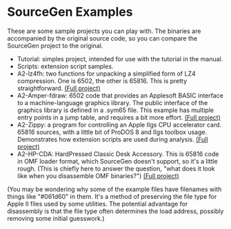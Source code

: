 # SourceGen Examples #

These are some sample projects you can play with.  The binaries are
accompanied by the original source code, so you can compare the SourceGen
project to the original.

 * Tutorial: simples project, intended for use with the tutorial in
   the manual.
 * Scripts: extension script samples.
 * A2-lz4fh: two functions for unpacking a simplified form of LZ4 compression.
   One is 6502, the other is 65816.  This is pretty straightforward.
   [(Full project)](https://github.com/fadden/fhpack)
 * A2-Amper-fdraw: 6502 code that provides an Applesoft BASIC interface
   to a machine-language graphics library.  The public interface of the
   graphics library is defined in a .sym65 file.  This example has multiple
   entry points in a jump table, and requires a bit more effort.
   [(Full project)](https://github.com/fadden/fdraw)
 * A2-Zippy: a program for controlling an Apple IIgs CPU accelerator card.
   65816 sources, with a little bit of ProDOS 8 and IIgs toolbox usage.
   Demonstrates how extension scripts are used during analysis.
   [(Full project)](https://fadden.com/apple2/misc.html#zippy)
 * A2-HP-CDA: HardPressed Classic Desk Accessory.  This is 65816 code
   in OMF loader format, which SourceGen doesn't support, so it's a little
   rough.  (This is chiefly here to answer the question, "what does it look
   like when you disassemble OMF binaries?")
   [(Full project)](https://fadden.com/apple2/hardpressed.html)

(You may be wondering why some of the example files have filenames with
things like "#061d60" in them.  It's a method of preserving the file type
for Apple II files used by some utilities.  The potential advantage for
disassembly is that the file type often determines the load address,
possibly removing some initial guesswork.)
